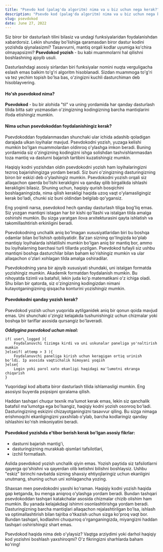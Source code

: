 ```yaml
---
title: "Psevdo kod (palag'da algoritm) nima va u biz uchun nega kerak?"
description: "Psevdo kod (palag'da algoritm) nima va u biz uchun nega kerak?"
slug: psevdokod
date: June 27, 2022
---
```


Siz biror bir dasturlash tilini bilasiz va undagi funksiyalaridan foydalanishdan xabardorsiz. Lekin shunday bo'lishiga qaramasdan biror dastur kodini yozishda qiynalasizmi? Tasavvurni, mantiq orqali kodlar uyumiga ko'chira olmayapsizmi? **Psevdokod yozish** - bu kabi muammolarni hal qilishni boshlashning ajoyib usuli.

Dasturlashdagi asosiy sirlardan biri funksiyalar nomini nuqta verguligacha eslash emas balkim to'g'ri algoritm hisoblanadi. Sizdan muammoga to'g'ri va tez yechim topish bo'lsa bas, o'zingizni kuchli dasturchiman deb hisoblayvering.

#### Ho'sh psevdokod nima?

**Psevdokod** - bu bir alohida "til" va uning yordamida har qanday dasturlash tilida bitta satr yozmasdan o'zingizning kodingizning barcha mantiqlarini ifoda etishingiz mumkin.

#### Nima uchun psevdokoddan foydalanishingiz kerak?

Psevdokoddan foydalanmasdan shunchaki ular ichida adashib qoladigan darajada ulkan loyihalar mavjud. Psevdokodni yozish, yuzaga kelishi mumkin bo'lgan muammolardan oldinroq o'ylashga imkon beradi. Buning yordamida siz o'zingizning kodingizni ishga solishdan tashvishlanmasdan toza mantiq va dasturni bajarish tartibini kuzatishingiz mumkin.

Haqiqiy kodni yozishdan oldin psevdokodni yozish ham loyihalaringizni tezroq bajarishingizga yordam beradi. Siz buni o'zingizning dasturingizning biron bir eskizi deb o'ylashingiz mumkin. Psevdokodni yozish orqali siz allaqachon qaerda bo'lishi kerakligini va qanday qilib birgalikda ishlashi kerakligini bilasiz. Shuning uchun, haqiqiy qurish bosqichini boshlaganingizda, nima qilish kerakligi haqida uzoq vaqt o'ylamasligingiz kerak bo'ladi, chunki siz buni oldindan belgilab qo'ygansiz.

Eng yoqimli narsa, psevdokod hech qanday dasturlash tiliga bog'liq emas. Siz yozgan mantiqni istagan har bir kishi qo'llashi va istalgan tilda amalga oshirishi mumkin. Bu sizga yaratgan ilova arxitekturasini qayta ishlatish va takomillashtirish erkinligini beradi.

Psevdokodning unchalik aniq bo'lmagan xususiyatlaridan biri bu boshqa odamlar bilan bo'lishish qobiliyatidir. Ba'zan sizning qo'lingizda ko'plab mantiqiy loyihalarda ishlatilishi mumkin bo'lgan aniq bir mantiq bor, ammo bu loyihalarning barchasi turli tillarda yozilgan. Psevdokod tufayli siz ushbu mantiqni boshqa dasturchilar bilan baham ko'rishingiz mumkin va ular allaqachon o'zlari xohlagan tilda amalga oshiradilar.

Psevdokodning yana bir ajoyib xususiyati shundaki, uni istalgan formatda yozishingiz mumkin. Akademik formatdan foydalanish mumkin. Bu nihoyatda tizimli va batafsil, lekin juda ko'p matematikani o'z ichiga oladi. Shu bilan bir qatorda, siz o'zingizning kodingizdan nimani kutayotganingizning qisqacha konturini yozishingiz mumkin. 

#### Psevdokodni qanday yozish kerak?

Psevdokod yozish uchun yuqorida aytilganidek aniq bir qonun qoida mavjud emas. Uni shunchaki o'zingiz kelajakda tushunishingiz uchun chizmalar yoki boshqa bir tariflar asosida qursangiz bo'laveradi.

**_Oddiygina psevdokod uchun misol:_**

```
if( user\_logged ){
    Foydalanuvchi tizimga kirdi va uni uskunalar paneliga yo'naltirish mumkin
}elseif( attemp > 3 ){
    Foydalanuvchi paneliga kirish uchun keragigan ortiq urinish bo'ldi. Ip asosida vaqtichalik himoyani yoqish
}else{
    Login yoki parol xato ekanligi haqidagi ma'lumotni ekranga chiqarish
}
```

Yuqoridagi kod albatta biror dasturlash tilida ishlamasligi mumkin. Eng asosiysi buyerda psipsipni qoralama qilish.

Haddan tashqari chuqur texnik ma'lumot kerak emas, lekin siz qanchalik batafsil ma'lumotga ega bo'lsangiz, haqiqiy kodni yozish osonroq bo'ladi. Dasturingizning eskizini chizayotganingizni tasavvur qiling. Bu sizga nimaga erishmoqchi ekanligingizni yaxshilab o'ylab, barcha kodlaringiz qanday ishlashini ko'rish imkoniyatini beradi.

#### Psevdokod yozishda e'tibor berish kerak bo'lgan asosiy fikrlar:

*   dasturni bajarish mantig'i,
*   dasturingizning murakkab qismlari tafsilotlari,
*   izchil formatlash.

Aslida psevdokod yozish unchalik qiyin emas. Yozish paytida siz tafsilotlarni qayerga qo'shishni va qayerdan olib ketishni bilishni boshlaysiz. Ushbu "eskiz" birinchi navbatda sizning shaxsiy ehtiyojlaringiz uchun ekanligini unutmang, shuning uchun uni xohlagancha yozing.

Shaxsan men psevdokodni yaxshi ko'raman. Haqiqiy kodni yozish haqida gap ketganda, bu menga aniqroq o'ylashga yordam beradi. Bundan tashqari psevdokoddan tashqari katakchalar asosida chizmalar chizib olishim ham mumkin. Bu yanada kelajakdagi ishimni osonlashtirishga yordam beradi. Dasturingizning barcha mantiqlari allaqachon rejalashtirilgan bo'lsa, ishlash va optimallashtirish bilan tajriba o'tkazish uchun sizga ko'proq vaqt bor. Bundan tashqari, kodlashni chuqurroq o'rganganingizda, miyangizni haddan tashqari oshirishingiz shart emas.

Psevdokod haqida nima deb o'ylaysiz? Vaqtga arziydimi yoki darhol haqiqiy kod yozishni boshlash yaxshiroqmi? O'z fikringizni sharhlarda baham ko'ring!